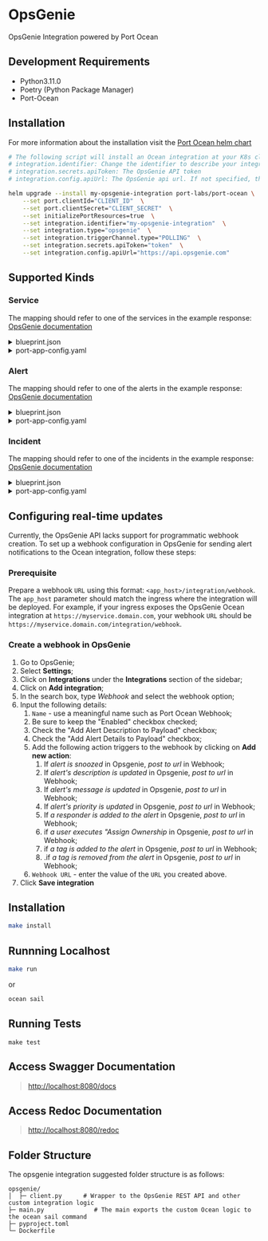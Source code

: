 # OpsGenie

OpsGenie Integration powered by Port Ocean

## Development Requirements

- Python3.11.0
- Poetry (Python Package Manager)
- Port-Ocean

## Installation

For more information about the installation visit the [Port Ocean helm chart](https://github.com/port-labs/helm-charts/tree/main/charts/port-ocean)

```bash
# The following script will install an Ocean integration at your K8s cluster using helm
# integration.identifier: Change the identifier to describe your integration
# integration.secrets.apiToken: The OpsGenie API token
# integration.config.apiUrl: The OpsGenie api url. If not specified, the default will be https://api.opsgenie.com. If you are using the EU instance of Opsgenie, the apiURL needs to be https://api.eu.opsgenie.com for requests to be executed.

helm upgrade --install my-opsgenie-integration port-labs/port-ocean \
	--set port.clientId="CLIENT_ID"  \
	--set port.clientSecret="CLIENT_SECRET"  \
	--set initializePortResources=true  \
	--set integration.identifier="my-opsgenie-integration"  \
	--set integration.type="opsgenie"  \
	--set integration.triggerChannel.type="POLLING"  \
	--set integration.secrets.apiToken="token"  \
	--set integration.config.apiUrl="https://api.opsgenie.com"
```

## Supported Kinds

### Service

The mapping should refer to one of the services in the example response: [OpsGenie documentation](https://docs.opsgenie.com/docs/service-api)

<details>
<summary>blueprint.json</summary>

```json
{
   	"identifier": "opsGenieService",
   	"description": "This blueprint represents an OpsGenie service in our software catalog",
   	"title": "OpsGenie Service",
   	"icon": "OpsGenie",
   	"schema": {
   		"properties": {
   			"description": {
   				"type": "string",
   				"title": "Description",
   				"icon": "DefaultProperty"
   			},
   			"url": {
   				"title": "URL",
   				"type": "string",
   				"description": "URL to the service",
   				"format": "url",
   				"icon": "DefaultProperty"
   			},
   			"tags": {
   				"type": "array",
   				"items": {
   					"type": "string"
   				},
   				"title": "Tags",
   				"icon": "DefaultProperty"
   			},
   			"oncallTeam": {
   				"type": "string",
   				"title": "OnCall Team",
   				"description": "Name of the team responsible for this service",
   				"icon": "DefaultProperty"
   			},
   			"teamMembers": {
   				"icon": "TwoUsers",
   				"type": "array",
   				"items": {
   					"type": "string",
   					"format": "user"
   				},
   				"title": "Team Members",
   				"description": "Members of team responsible for this service"
   			}
   		},
   		"required": []
   	},
   	"mirrorProperties": {},
   	"calculationProperties": {
   		"teamSize": {
   			"title": "Team Size",
   			"icon": "DefaultProperty",
   			"description": "Size of the team",
   			"calculation": ".properties.teamMembers | length",
   			"type": "number"
   		}
   	},
   	"relations": {}
}
```

</details>
<details>
  <summary>port-app-config.yaml</summary>

```yaml
resources:
  - kind: service
    selector:
      query: 'true'
    port:
      entity:
        mappings:
          identifier: .id
          title: .name
          blueprint: '"opsGenieService"'
          properties:
            description: .description
            url: .links.web
            tags: .tags
            oncallTeam: .__team.name
            teamMembers: '[.__team.members[].user.username]'
```

</details>

### Alert

The mapping should refer to one of the alerts in the example response: [OpsGenie documentation](https://docs.opsgenie.com/docs/alert-api#list-alerts)

<details>
<summary>blueprint.json</summary>

```json
{
   	"identifier": "opsGenieAlert",
   	"description": "This blueprint represents an OpsGenie alert in our software catalog",
   	"title": "OpsGenie Alert",
   	"icon": "OpsGenie",
   	"schema": {
   		"properties": {
   			"description": {
   				"title": "Description",
   				"type": "string"
   			},
   			"status": {
   				"type": "string",
   				"title": "Status",
   				"enum": [
   					"closed",
   					"open"
   				],
   				"enumColors": {
   					"closed": "green",
   					"open": "red"
   				},
   				"description": "The status of the alert"
   			},
   			"acknowledged": {
   				"type": "boolean",
   				"title": "Acknowledged"
   			},
   			"tags": {
   				"type": "array",
   				"items": {
   					"type": "string"
   				},
   				"title": "Tags"
   			},
   			"responders": {
   				"type": "array",
   				"title": "Responders",
   				"description": "Responders to the alert"
   			},
   			"integration": {
   				"type": "string",
   				"title": "Integration",
   				"description": "The name of the Integration"
   			},
   			"priority": {
   				"type": "string",
   				"title": "Priority"
   			},
   			"sourceName": {
   				"type": "string",
   				"title": "Source Name",
   				"description": "Alert source name"
   			},
   			"createdBy": {
   				"title": "Created By",
   				"type": "string",
   				"format": "user"
   			},
   			"createdAt": {
   				"title": "Create At",
   				"type": "string",
   				"format": "date-time"
   			},
   			"updatedAt": {
   				"title": "Updated At",
   				"type": "string",
   				"format": "date-time"
   			},
   			"count": {
   				"title": "Count",
   				"type": "number"
   			}
   		},
   		"required": []
   	},
   	"mirrorProperties": {},
   	"calculationProperties": {},
   	"relations": {}
}
```

</details>
<details>
  <summary>port-app-config.yaml</summary>

```yaml
resources:
  - kind: alert
    selector:
      query: 'true'
    port:
      entity:
        mappings:
          identifier: .id
          title: .message
          blueprint: '"opsGenieAlert"'
          properties:
            status: .status
            acknowledged: .acknowledged
            responders: .responders
            priority: .priority
            sourceName: .source
            tags: .tags
            count: .count
            createdBy: .owner
            createdAt: .createdAt
            updatedAt: .updatedAt
            description: .description
            integration: .integration.name
```

</details>

### Incident

The mapping should refer to one of the incidents in the example response: [OpsGenie documentation](https://docs.opsgenie.com/docs/incident-api#list-incidents)

<details>
<summary>blueprint.json</summary>

```json
{
	"identifier": "opsGenieIncident",
	"description": "This blueprint represents an OpsGenie incident in our software catalog",
	"title": "OpsGenie Incident",
	"icon": "OpsGenie",
	"schema": {
		"properties": {
			"description": {
				"title": "Description",
				"type": "string"
			},
			"status": {
				"type": "string",
				"title": "Status",
				"enum": [
					"closed",
					"open",
					"resolved"
				],
				"enumColors": {
					"closed": "blue",
					"open": "red",
					"resolved": "green"
				},
				"description": "The status of the incident"
			},
			"url": {
				"type": "string",
				"format": "url",
				"title": "URL"
			},
			"tags": {
				"type": "array",
				"items": {
					"type": "string"
				},
				"title": "Tags"
			},
			"responders": {
				"type": "array",
				"title": "Responders",
				"description": "Responders to the alert"
			},
			"priority": {
				"type": "string",
				"title": "Priority"
			},
			"createdAt": {
				"title": "Create At",
				"type": "string",
				"format": "date-time"
			},
			"updatedAt": {
				"title": "Updated At",
				"type": "string",
				"format": "date-time"
			}
		},
		"required": []
	},
	"mirrorProperties": {},
	"calculationProperties": {},
	"relations": {
		"services": {
			"title": "Impacted Services",
			"target": "opsGenieService",
			"many": true,
			"required": false
		}
	}
}
```

</details>
<details>
  <summary>port-app-config.yaml</summary>

```yaml
resources:
  - kind: incident
    selector:
      query: 'true'
    port:
      entity:
        mappings:
          identifier: .id
          title: .message
          blueprint: '"opsGenieIncident"'
          properties:
            status: .status
            responders: .responders
            priority: .priority
            tags: .tags
            url: .links.web
            createdAt: .createdAt
            updatedAt: .updatedAt
            description: .description
          relations:
            services: .impactedServices
```

</details>

## Configuring real-time updates

Currently, the OpsGenie API lacks support for programmatic webhook creation. To set up a webhook configuration in OpsGenie for sending alert notifications to the Ocean integration, follow these steps:

### Prerequisite

Prepare a webhook `URL` using this format: `<app_host>/integration/webhook`. The `app_host` parameter should match the ingress where the integration will be deployed. For example, if your ingress exposes the OpsGenie Ocean integration at `https://myservice.domain.com`, your webhook `URL` should be `https://myservice.domain.com/integration/webhook`.

### Create a webhook in OpsGenie

1. Go to OpsGenie;
2. Select **Settings**;
3. Click on **Integrations** under the **Integrations** section of the sidebar;
4. Click on **Add integration**;
5. In the search box, type _Webhook_ and select the webhook option;
6. Input the following details:
   1. `Name` - use a meaningful name such as Port Ocean Webhook;
   2. Be sure to keep the "Enabled" checkbox checked;
   3. Check the "Add Alert Description to Payload" checkbox;
   4. Check the "Add Alert Details to Payload" checkbox;
   5. Add the following action triggers to the webhook by clicking on **Add new action**:
      1. If _alert is snoozed_ in Opsgenie, _post to url_ in Webhook;
      2. If _alert's description is updated_ in Opsgenie, _post to url_ in Webhook;
      3. If _alert's message is updated_ in Opsgenie, _post to url_ in Webhook;
      4. If _alert's priority is updated_ in Opsgenie, _post to url_ in Webhook;
      5. If _a responder is added to the alert_ in Opsgenie, _post to url_ in Webhook;
      6. if _a user executes "Assign Ownership_ in Opsgenie, _post to url_ in Webhook;
      7. if _a tag is added to the alert_ in Opsgenie, _post to url_ in Webhook;
      8. .if _a tag is removed from the alert_ in Opsgenie, _post to url_ in Webhook;
   6. `Webhook URL` - enter the value of the `URL` you created above.
7. Click **Save integration**

## Installation

```sh
make install
```

## Runnning Localhost

```sh
make run
```

or

```sh
ocean sail
```

## Running Tests

`make test`

## Access Swagger Documentation

> <http://localhost:8080/docs>

## Access Redoc Documentation

> <http://localhost:8080/redoc>

## Folder Structure

The opsgenie integration suggested folder structure is as follows:

```
opsgenie/
│  ├─ client.py      # Wrapper to the OpsGenie REST API and other custom integration logic
├─ main.py              # The main exports the custom Ocean logic to the ocean sail command
├─ pyproject.toml
└─ Dockerfile
```